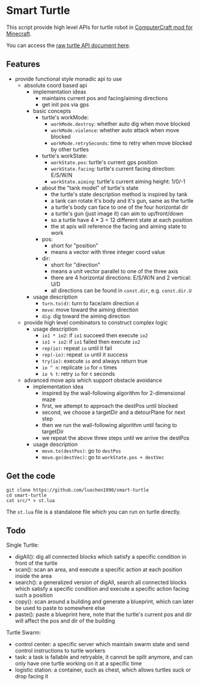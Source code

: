 Smart Turtle
============

This script provide high level APIs for turtle robot in [ComputerCraft mod for Minecraft](https://github.com/dan200/ComputerCraft).

You can access the [raw turtle API document here](http://www.computercraft.info/wiki/Turtle_(API)).

Features
--------

* provide functional style monadic api to use
    - absolute coord based api
        * implementation ideas
            - maintains current pos and facing/aiming directions
            - get init pos via gps
        * basic concepts
            - turtle's workMode:
                * `workMode.destroy`: whether auto dig when move blocked
                * `workMode.violence`: whether auto attack when move blocked
                * `workMode.retrySeconds`: time to retry when move blocked by other turtles
            - turtle's workState:
                * `workState.pos`: turtle's current gps position
                * `workState.facing`: turtle's current facing direction: E/S/W/N
                * `workState.aiming`: turtle's current aiming height: 1/0/-1
            - about the "tank model" of turtle's state
                * the turtle's state description method is inspired by tank
                * a tank can rotate it's body and it's gun, same as the turtle
                * a turtle's body can face to one of the four horizontal dir
                * a turtle's gun (just image it) can aim to up/front/down
                * so a turtle have 4 * 3 = 12 different state at each position
                * the st apis will reference the facing and aiming state to work
            - pos:
                * short for "position"
                * means a vector with three integer coord value
            - dir:
                * short for "direction"
                * means a unit vector parallel to one of the three axis
                * there are 4 horizontal directions: E/S/W/N and 2 vertical: U/D
                * all directions can be found in `const.dir`, e.g. `const.dir.U`
        * usage description
            - `turn.to(d)`: turn to face/aim direction `d`
            - `move`: move toward the aiming direction
            - `dig`: dig toward the aiming direction
    - provide high level combinators to construct complex logic
        * usage description
            - `io1 * io2`: if `io1` succeed then execute `io2`
            - `io1 + io2`: if `io1` failed then execute `io2`
            - `rep(io)`: repeat `io` until it fail
            - `rep(-io)`: repeat `io` until it success
            - `try(io)`: execute `io` and always return true
            - `io ^ n`: replicate `io` for `n` times
            - `io % t`: retry `io` for `t` seconds
    - advanced move apis which support obstacle avoidance
        * implementation idea
            - inspired by the wall-following algorithm for 2-dimensional maze
            - first, we attempt to approach the destPos until blocked
            - second, we choose a targetDir and a detourPlane for next step
            - then we run the wall-following algorithm until facing to targetDir
            - we repeat the above three steps until we arrive the destPos
        * usage description
            - `move.to(destPos)`: go to `destPos`
            - `move.go(destVec)`: go to `workState.pos + destVec`

Get the code
------------

```
git clone https://github.com/luochen1990/smart-turtle
cd smart-turtle
cat src/* > st.lua
```

The `st.lua` file is a standalone file which you can run on turtle directly.

Todo
----

Single Turtle:

* digAll(): dig all connected blocks which satisfy a specific condition in front of the turtle
* scan(): scan an area, and execute a specific action at each position inside the area
* search(): a generalized version of digAll, search all connected blocks which satisfy a specific condition and execute a specific action facing such a position
* copy(): scan around a building and generate a blueprint, which can later be used to paste to somewhere else
* paste(): paste a blueprint here, note that the turtle's current pos and dir will affect the pos and dir of the building

Turtle Swarm:

* control center: a specific server which maintain swarm state and send control instructions to turtle workers
* task: a task is failable and retryable, it cannot be split anymore, and can only have one turtle working on it at a specific time
* logistic station: a container, such as chest, which allows turtles suck or drop facing it

